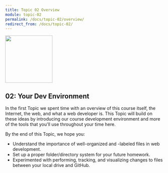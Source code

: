 ```yaml
---
title: Topic 02 Overview
module: topic-02
permalink: /docs/topic-02/overview/
redirect_from: /docs/topic-02/
---
```


<img src="../img/workplace.svg" style="width: 150px; margin: auto;" >

## 02: Your Dev Environment

In the first Topic we spent time with an overview of this course itself, the Internet, the web, and what a web developer is. This Topic will build on these ideas by introducing our course development environment and more of the tools that you'll use throughout your time here.

By the end of this Topic, we hope you:
- Understand the importance of well-organized and -labeled files in web development.
- Set up a proper folder/directory system for your future homework.
- Experimented with performing, tracking, and visualizing changes to files between your local drive and GitHub.
